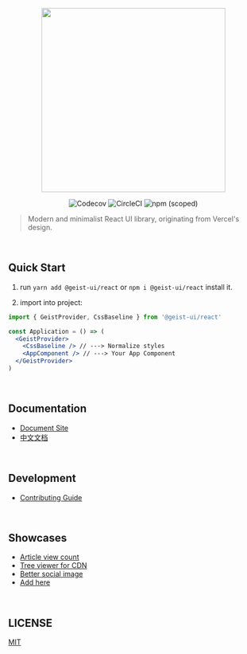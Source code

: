 <p align="center" height="370">
<img align="center" height="370" src="https://user-images.githubusercontent.com/11304944/91128466-dfc96c00-e6da-11ea-8b03-a96e6b98667d.png">
</p>

<p align="center">
<img alt="Codecov" src="https://img.shields.io/codecov/c/github/geist-org/react?style=for-the-badge&labelColor=000000">
<img alt="CircleCI" src="https://img.shields.io/circleci/build/github/geist-org/react?style=for-the-badge&labelColor=000000">
<img alt="npm (scoped)" src="https://img.shields.io/npm/v/@geist-ui/react?style=for-the-badge&labelColor=000000">
</p>

> Modern and minimalist React UI library, originating from Vercel's design.

<br/>

## Quick Start

1. run `yarn add @geist-ui/react` or `npm i @geist-ui/react` install it.

2. import into project:

```jsx
import { GeistProvider, CssBaseline } from '@geist-ui/react'

const Application = () => (
  <GeistProvider>
    <CssBaseline /> // ---> Normalize styles
    <AppComponent /> // ---> Your App Component
  </GeistProvider>
)
```

<br/>

## Documentation

- [Document Site](https://react.geist-ui.dev)
- [中文文档](https://react.geist-ui.dev/zh-cn)

<br/>

## Development

- [Contributing Guide](https://github.com/geist-org/react/blob/master/.github/CONTRIBUTING.md)

<br/>

## Showcases

- [Article view count](https://docs.views.show/)
- [Tree viewer for CDN](https://cdn.unix.bio/)
- [Better social image](https://img.unix.bio/)
- [Add here](https://github.com/geist-org/react/issues/new)

<br/>

## LICENSE

[MIT](./LICENSE)

